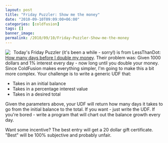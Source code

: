 ```yaml
---
layout: post
title: "Friday Puzzler: Show me the money"
date: "2010-09-10T09:09:00+06:00"
categories: [coldfusion]
tags: []
banner_image: 
permalink: /2010/09/10/Friday-Puzzler-Show-me-the-money
---
```


<img src="https://static.raymondcamden.com/images/cfjedi/money.jpg" align="left" style="margin-right: 10px" /> Today's Friday Puzzler (it's been a while - sorry!) is from LessThanDot: <a href="http://forum.lessthandot.com/viewtopic.php?f=102&t=8743">How many days before I double my money</a>. Their problem was: Given 1000 dollars and 1% interest every day - now long until you double your money. Since ColdFusion makes everything simpler, I'm going to make this a bit more complex. Your challenge is to write a generic UDF that:

<ul>
<li>Takes in an initial balance
<li>Takes in a percentage interest value
<li>Takes in a desired total
</ul>

Given the parameters above, your UDF will return how many days it takes to go from the initial balance to the total. If you want - just write the UDF. If you're bored - write a program that will chart out the balance growth every day. 

Want some incentive? The best entry will get a 20 dollar gift certificate. "Best" will be 100% subjective and probably unfair. 

<br clear="left">